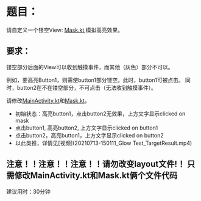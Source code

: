 # 题目：
请自定义一个镂空View: [Mask.kt](app/src/main/java/com/glow/test/Mask.kt),模拟高亮效果。


## 要求：
镂空部分后面的View可以收到触摸事件，而其他（灰色）部分不可以。

例如，要高亮Button1，则需使button1部分镂空。此时，button1可被点击。
同时，button2在不在镂空部分，不可点击（无法收到触摸事件）。

请修改[MainActivity.kt](app/src/main/java/com/glow/test/MainActivity.kt)和[Mask.kt](app/src/main/java/com/glow/test/Mask.kt)，
- 初始状态：高亮button1，点击button2无效果，上方文字显示clicked on mask
- 点击button1, 高亮button2, 上方文字显示clicked on button1
- 点击button2，高亮button1，上方文字显示clicked on button2
- 以此类推，详情见[视频](20210713-150111_Glow Test_TargetResult.mp4)
 
 
 **注意！！注意！！注意！！请勿改变layout文件!！**
 **只需修改MainActivity.kt和Mask.kt俩个文件代码**
---
 建议用时：30分钟
